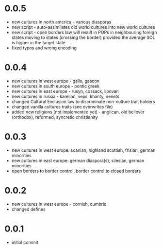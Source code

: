 # 0.0.5

- new cultures in north america - various diasporas
- new script - auto-assimilates old world cultures into new world cultures
- new script - open borders law will result in POPs in neighbouring foreign states moving to states (crossing the border) provided the average SOL is higher in the target state
- fixed typos and wrong encoding

# 0.0.4

- new cultures in west europe - gallo, gascon
- new cultures in south europe - pontic greek
- new cultures in east europe - rusyn, cossack, lipovan
- new cultures in russia - karelian, veps, khanty, nenets
- changed Cultural Exclusion law to discriminate non-culture trait holders
- changed vanilla cultures traits (see overwrites file)
- added new religions (not implemented yet) - anglican, old believer (orthodox), reformed, syncretic christianity

# 0.0.3

- new cultures in west europe: scanian, highland scottish, frisian, german minorities
- new cultures in east europe: german diaspora(s), silesian, german minorities
- open borders to border control, border control to closed borders

# 0.0.2

- new cultures in west europe - cornish, cumbric
- changed defines

# 0.0.1

- initial commit